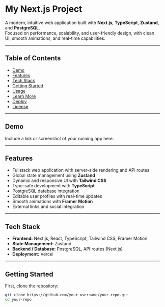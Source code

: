 # My Next.js Project

A modern, intuitive web application built with **Next.js**, **TypeScript**, **Zustand**, and **PostgreSQL**.  
Focused on performance, scalability, and user-friendly design, with clean UI, smooth animations, and real-time capabilities.

---

## Table of Contents

- [Demo](#demo)
- [Features](#features)
- [Tech Stack](#tech-stack)
- [Getting Started](#getting-started)
- [Usage](#usage)
- [Learn More](#learn-more)
- [Deploy](#deploy-on-vercel)
- [License](#license)

---

## Demo

Include a link or screenshot of your running app here.

---

## Features

- Fullstack web application with server-side rendering and API routes
- Global state management using **Zustand**
- Dynamic and responsive UI with **Tailwind CSS**
- Type-safe development with **TypeScript**
- PostgreSQL database integration
- Editable user profiles with real-time updates
- Smooth animations with **Framer Motion**
- External links and social integration

---

## Tech Stack

- **Frontend:** Next.js, React, TypeScript, Tailwind CSS, Framer Motion
- **State Management:** Zustand
- **Backend / Database:** PostgreSQL, API routes (Next.js)
- **Deployment:** Vercel

---

## Getting Started

First, clone the repository:

```bash
git clone https://github.com/your-username/your-repo.git
cd your-repo
